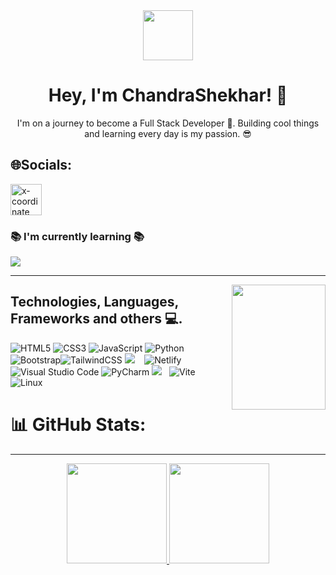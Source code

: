 <div align="center">
  <img src="https://media.tenor.com/MdI9bTt7NMgAAAAi/good-evening-hand-wave.gif" width="80">
  <h1>Hey, I'm ChandraShekhar! 👋</h1>
  <p>I'm on a journey to become a Full Stack Developer 🚀. Building cool things and learning every day is my passion. 😎</p>
</div>

## 🌐Socials:
<a href="https://twitter.com/@csyadav130">
    <img src="https://img.icons8.com/ios-filled/50/x-coordinate.png" alt="x-coordinate" width="50" height="50"
      >
</a>

### 📚 I'm currently learning 📚
<p>
  <img src = "https://img.shields.io/badge/Next-black?style=for-the-badge&logo=next.js&logoColor=white"&nbsp;&nbsp;&nbsp;&nbsp;
</p>
<hr>
<img align="right" src="https://e0.pxfuel.com/wallpapers/614/775/desktop-wallpaper-anime-pfp-sky-art-anime-dp-anime-dp-anime-boy-profile.jpg" width="150" height="200"/>

 


## Technologies, Languages, Frameworks and others 💻.
![HTML5](https://img.shields.io/badge/html5-%23E34F26.svg?style=for-the-badge&logo=html5&logoColor=white) ![CSS3](https://img.shields.io/badge/css3-%231572B6.svg?style=for-the-badge&logo=css3&logoColor=white) ![JavaScript](https://img.shields.io/badge/javascript-%23323330.svg?style=for-the-badge&logo=javascript&logoColor=%23F7DF1E)  ![Python](https://img.shields.io/badge/python-3670A0?style=for-the-badge&logo=python&logoColor=ffdd54)  ![Bootstrap](https://img.shields.io/badge/bootstrap-%23563D7C.svg?style=for-the-badge&logo=bootstrap&logoColor=white)![TailwindCSS](https://img.shields.io/badge/tailwindcss-%2338B2AC.svg?style=for-the-badge&logo=tailwind-css&logoColor=white) 
  <img src="https://img.shields.io/badge/TypeScript-007ACC?style=for-the-badge&logo=typescript&logoColor=white">&nbsp;&nbsp;&nbsp;
   ![Netlify](https://img.shields.io/badge/netlify-%23000000.svg?style=for-the-badge&logo=netlify&logoColor=#00C7B7)
   ![Visual Studio Code](https://img.shields.io/badge/Visual%20Studio%20Code-0078d7.svg?style=for-the-badge&logo=visual-studio-code&logoColor=white)
   ![PyCharm](https://img.shields.io/badge/pycharm-143?style=for-the-badge&logo=pycharm&logoColor=black&color=black&labelColor=green)
   <img src="https://img.shields.io/badge/React-20232A?style=for-the-badge&logo=react&logoColor=61DAFB">&nbsp;&nbsp;
   ![Vite](https://img.shields.io/badge/vite-%23646CFF.svg?style=for-the-badge&logo=vite&logoColor=white)
   ![Linux](https://img.shields.io/badge/Linux-FCC624?style=for-the-badge&logo=linux&logoColor=black)
   
# 📊 GitHub Stats:
<hr>
<p align="center">
<a href="https://github.com/StarDust130">
  <img height="160em" src="https://github-readme-stats.vercel.app/api?username=StarDust130&show_icons=true&theme=react&" />
  <img height="160em" src="https://github-readme-streak-stats.herokuapp.com/?user=StarDust130&show_icons=true&theme=react&" />
</a>
</p>

<div align="center">
    <img src="https://quotes-github-readme.vercel.app/api?type=horizontal&theme=radical" alt="">
    <br>
    <a href="https://visitcount.itsvg.in/api?id=StarDust130&icon=0&color=5">
    </a>
</div>








